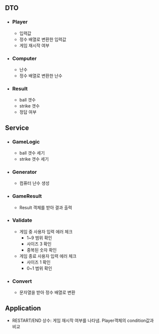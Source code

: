 ## DTO

- ### Player
    - 입력값
    - 정수 배열로 변환한 입력값
    - 게임 재시작 여부
- ### Computer
    - 난수
    - 정수 배열로 변환한 난수
- ### Result
    - ball 갯수
    - strike 갯수
    - 정답 여부

## Service

- ### GameLogic
    - ball 갯수 세기
    - strike 갯수 세기
- ### Generator
    - 컴퓨터 난수 생성
- ### GameResult
    - Result 객체를 받아 결과 출력
- ### Validate
    - 게임 중 사용자 입력 에러 체크
        - 1~9 범위 확인
        - 사이즈 3 확인
        - 중복된 숫자 확인
    - 게임 종료 사용자 입력 에러 체크
        - 사이즈 1 확인
        - 0~1 범위 확인
- ### Convert
    - 문자열을 받아 정수 배열로 변환

## Application

- RESTART/END 상수: 게임 재시작 여부를 나타냄. Player객체의 condition값과 비교